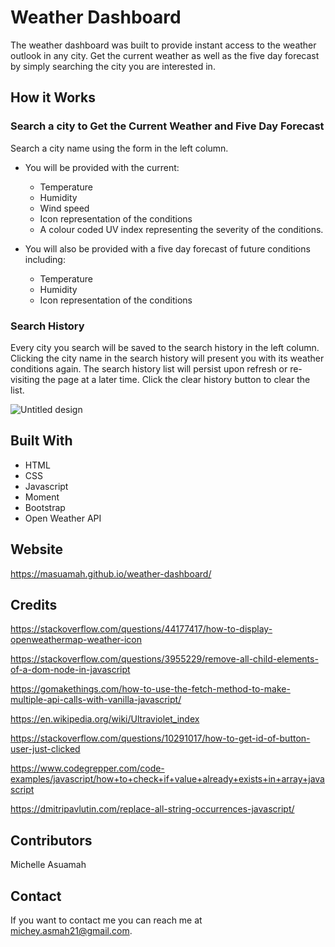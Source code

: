 # Weather Dashboard
The weather dashboard was built to provide instant access to the weather outlook in any city. Get the current 
weather as well as the five day forecast by simply searching the city you are interested in.

## How it Works

### Search a city to Get the Current Weather and Five Day Forecast
Search a city name using the form in the left column. 
* You will be provided with the current:
  * Temperature
  * Humidity 
  * Wind speed 
  * Icon representation of the conditions
  * A colour coded UV index representing the severity of the conditions. 
 
* You will also be provided with a five day forecast of future conditions including: 
  * Temperature
  * Humidity
  * Icon representation of the conditions

### Search History
Every city you search will be saved to the search history in the left column. Clicking the city name in the search history will present
you with its weather conditions again. The search history list will persist upon refresh or re-visiting the page at a later time. Click
the clear history button to clear the list.

![Untitled design](https://user-images.githubusercontent.com/77217156/113458864-c0698e80-93e1-11eb-927c-079cd0c00bac.gif)

## Built With
* HTML
* CSS
* Javascript
* Moment
* Bootstrap
* Open Weather API

## Website
https://masuamah.github.io/weather-dashboard/

## Credits
https://stackoverflow.com/questions/44177417/how-to-display-openweathermap-weather-icon

https://stackoverflow.com/questions/3955229/remove-all-child-elements-of-a-dom-node-in-javascript

https://gomakethings.com/how-to-use-the-fetch-method-to-make-multiple-api-calls-with-vanilla-javascript/

https://en.wikipedia.org/wiki/Ultraviolet_index

https://stackoverflow.com/questions/10291017/how-to-get-id-of-button-user-just-clicked

https://www.codegrepper.com/code-examples/javascript/how+to+check+if+value+already+exists+in+array+javascript

https://dmitripavlutin.com/replace-all-string-occurrences-javascript/

## Contributors
Michelle Asuamah

## Contact
If you want to contact me you can reach me at michey.asmah21@gmail.com.
